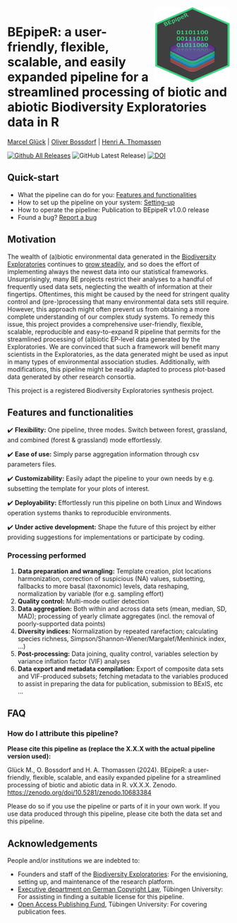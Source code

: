 <img align="right" width="170" height="170" src="https://github.com/marcelglueck/BEpipeR/blob/e902703f223bb39e01afaa7ae16f511b60ef39ca/BEpipeR_logo.png">

# BEpipeR: a user-friendly, flexible, scalable, and easily expanded pipeline for a streamlined processing of biotic and abiotic Biodiversity Exploratories data in R  
[Marcel Glück](https://orcid.org/0000-0002-9027-6750) | [Oliver Bossdorf](https://orcid.org/0000-0001-7504-6511) | [Henri A. Thomassen](https://orcid.org/0000-0002-9403-1291) 

[![Github All Releases](https://img.shields.io/github/downloads/marcelglueck/BEpipeR/total.svg)]() 
![GitHub Latest Release)](https://img.shields.io/github/v/release/marcelglueck/BEpipeR) 
[![DOI](https://zenodo.org/badge/734299181.svg)](https://zenodo.org/doi/10.5281/zenodo.10683384)


## Quick-start
- What the pipeline can do for you: [Features and functionalities](https://github.com/marcelglueck/BEpipeR/blob/main/README.md#features-and-functionalities)
- How to set up the pipeline on your system: [Setting-up](https://github.com/marcelglueck/BEpipeR/blob/main/setup_guide.md) 
- How to operate the pipeline: Publication to BEpipeR v1.0.0 release
- Found a bug? [Report a bug](https://github.com/marcelglueck/BEpipeR/issues)

## Motivation
The wealth of (a)biotic environmental data generated in the [Biodiversity
Exploratories](https://www.biodiversity-exploratories.de/en/) continues to [grow steadily](https://www.bexis.uni-jena.de/ddm/publicsearch/), 
and so does the effort of implementing always the
newest data into our statistical frameworks. Unsurprisingly, many BE projects restrict their analyses to a
handful of frequently used data sets, neglecting the wealth of information at their fingertips.
Oftentimes, this might be caused by the need for stringent quality control and (pre-)processing
that many environmental data sets still require. However, this approach might often prevent us
from obtaining a more complete understanding of our complex study systems. To remedy this issue,
this project provides a comprehensive user-friendly, flexible, scalable, reproducible and easy-to-expand R pipeline that 
permits for the streamlined processing of (a)biotic EP-level data generated by the Exploratories.
We are convinced that such a framework will benefit many scientists in the Exploratories, as the
data generated might be used as input in many types of environmental association studies. Additionally, 
with modifications, this pipeline might be readily adapted to process plot-based data generated by other research consortia.

This project is a registered Biodiversity Exploratories synthesis project.

## Features and functionalities
✔️ **Flexibility:** One pipeline, three modes. Switch between forest, grassland, and combined (forest & grassland) mode effortlessly. 

✔️ **Ease of use:** Simply parse aggregation information through csv parameters files.

✔️ **Customizability:** Easily adapt the pipeline to your own needs by e.g. subsetting the template for your plots of interest.

✔️ **Deployability:** Effortlessly run this pipeline on both Linux and Windows operation systems thanks to reproducible environments.

✔️ **Under active development:** Shape the future of this project by either providing suggestions for implementations or participate by coding.

### Processing performed
1. **Data preparation and wrangling:** Template creation, plot locations harmonization, correction of suspicious (NA) values, subsetting, fallbacks to more basal (taxonomic) levels, data reshaping, normalization by variable (for e.g. sampling effort)
2. **Quality control:** Multi-mode outlier detection
3. **Data aggregation:** Both within and across data sets (mean, median, SD, MAD); processing of yearly climate aggregates (incl. the removal of poorly-supported data points)
4. **Diversity indices:** Normalization by repeated rarefaction; calculating species richness, Simpson/Shannon-Wiener/Margalef/Menhinick index, ...)
5. **Post-processing:** Data joining, quality control, variables selection by variance inflation factor (VIF) analyses
6. **Data export and metadata compilation:** Export of composite data sets and VIF-produced subsets; fetching metadata to the variables produced to assist in preparing the data for publication, submission to BExIS, etc ...

## FAQ
### How do I attribute this pipeline?
**Please cite this pipeline as (replace the X.X.X with the actual pipeline version used):**

Glück M., O. Bossdorf and H. A. Thomassen (2024). BEpipeR: a user-friendly, flexible, scalable, and easily expanded pipeline for a streamlined processing of biotic and abiotic data in R. vX.X.X. Zenodo. https://zenodo.org/doi/10.5281/zenodo.10683384

Please do so if you use the pipeline or parts of it in your own work. If you use data produced through this pipeline, please cite both the data set and this pipeline.

## Acknowledgements
People and/or institutions we are indebted to:
- Founders and staff of the [Biodiversity Exploratories](https://www.biodiversity-exploratories.de/en/): For the envisioning, setting up, and maintenance of the research platform.
- [Executive department on German Copyright Law](https://uni-tuebingen.de/en/facilities/university-library/publishing-research/publishing/copyright-law/), Tübingen University: For assisting in finding a suitable license for this pipeline.
- [Open Access Publishing Fund](https://uni-tuebingen.de/en/facilities/university-library/publishing-research/publishing/open-access-publication-fund/), Tübingen University: For covering publication fees.




